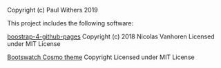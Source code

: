 Copyright (c) Paul Withers 2019

This project includes the following software:

[boostrap-4-github-pages](https://nicolas-van.github.io/bootstrap-4-github-pages/)
    Copyright (c) 2018 Nicolas Vanhoren
    Licensed under MIT License

[Bootswatch Cosmo theme](https://bootswatch.com/cosmo/)
    Copyright
    Licensed under MIT License